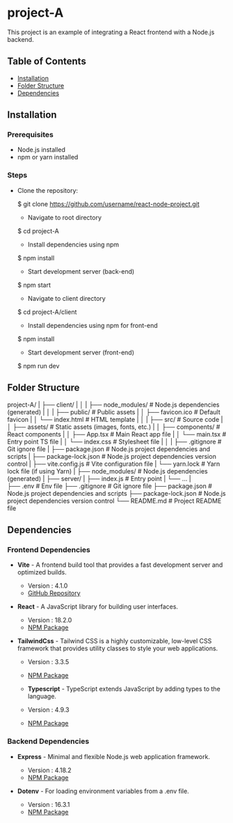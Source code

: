 # project-A

This project is an example of integrating a React frontend with a Node.js backend.

## Table of Contents

- [Installation](#installation)
- [Folder Structure](#folder-structure)
- [Dependencies](#dependencies)

## Installation

### Prerequisites

- Node.js installed
- npm or yarn installed

### Steps

- Clone the repository:

  $ git clone https://github.com/username/react-node-project.git

  - Navigate to root directory

  $ cd project-A

  - Install dependencies using npm

  $ npm install

  - Start development server (back-end)

  $ npm start

  - Navigate to client directory

  $ cd project-A/client

  - Install dependencies using npm for front-end

  $ npm install

  - Start development server (front-end)

  $ npm run dev

## Folder Structure

project-A/
|
├── client/
| │
| ├── node_modules/ # Node.js dependencies (generated)
| │
| ├── public/ # Public assets
| │ ├── favicon.ico # Default favicon
| │ └── index.html # HTML template
| │
| ├── src/ # Source code
| │ ├── assets/ # Static assets (images, fonts, etc.)
| │ ├── components/ # React components
| │ ├── App.tsx # Main React app file
| │ └── main.tsx # Entry point TS file
| │ └── index.css # Stylesheet file
| │
| ├── .gitignore # Git ignore file
| ├── package.json # Node.js project dependencies and scripts
| ├── package-lock.json # Node.js project dependencies version control
| ├── vite.config.js # Vite configuration file
| └── yarn.lock # Yarn lock file (if using Yarn)
|
├── node_modules/ # Node.js dependencies (generated)
|
├── server/
| ├── index.js # Entry point
| └── ...
|  
├── .env # Env file
├── .gitignore # Git ignore file
├── package.json # Node.js project dependencies and scripts
├── package-lock.json # Node.js project dependencies version control
└── README.md # Project README file

## Dependencies

### Frontend Dependencies

- **Vite** - A frontend build tool that provides a fast development server and optimized builds.

  - Version : 4.1.0
  - [GitHub Repository](https://github.com/vitejs/vite)

- **React** - A JavaScript library for building user interfaces.

  - Version : 18.2.0
  - [NPM Package](https://www.npmjs.com/package/react)

- **TailwindCss** - Tailwind CSS is a highly customizable, low-level CSS framework that provides utility classes to style your web applications.

  - Version : 3.3.5
  - [NPM Package](https://www.npmjs.com/package/tailwindcss)

  - **Typescript** - TypeScript extends JavaScript by adding types to the language.

  - Version : 4.9.3
  - [NPM Package](https://www.npmjs.com/package/typescript)

### Backend Dependencies

- **Express** - Minimal and flexible Node.js web application framework.

  - Version : 4.18.2
  - [NPM Package](https://www.npmjs.com/package/express)

- **Dotenv** - For loading environment variables from a .env file.

  - Version : 16.3.1
  - [NPM Package](https://www.npmjs.com/package/dotenv)
